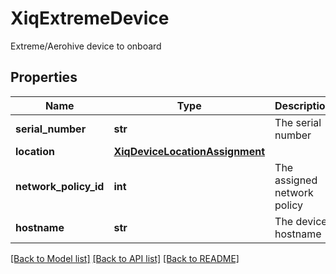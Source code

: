 # XiqExtremeDevice

Extreme/Aerohive device to onboard
## Properties
Name | Type | Description | Notes
------------ | ------------- | ------------- | -------------
**serial_number** | **str** | The serial number | 
**location** | [**XiqDeviceLocationAssignment**](XiqDeviceLocationAssignment.md) |  | 
**network_policy_id** | **int** | The assigned network policy | [optional] 
**hostname** | **str** | The device hostname | [optional] 

[[Back to Model list]](../README.md#documentation-for-models) [[Back to API list]](../README.md#documentation-for-api-endpoints) [[Back to README]](../README.md)


